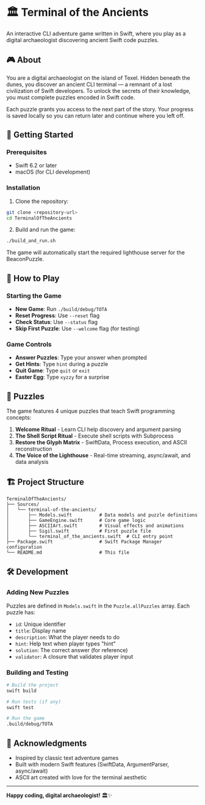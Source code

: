 # 🏛️ Terminal of the Ancients

An interactive CLI adventure game written in Swift, where you play as a digital archaeologist discovering ancient Swift code puzzles.

## 🎮 About

You are a digital archaeologist on the island of Texel. Hidden beneath the dunes, you discover an ancient CLI terminal — a remnant of a lost civilization of Swift developers. To unlock the secrets of their knowledge, you must complete puzzles encoded in Swift code.

Each puzzle grants you access to the next part of the story. Your progress is saved locally so you can return later and continue where you left off.

## 🚀 Getting Started

### Prerequisites

- Swift 6.2 or later
- macOS (for CLI development)

### Installation

1. Clone the repository:
```bash
git clone <repository-url>
cd TerminalOfTheAncients
```

2. Build and run the game:
```bash
./build_and_run.sh
```

The game will automatically start the required lighthouse server for the BeaconPuzzle.

## 🎯 How to Play

### Starting the Game

- **New Game**: Run `./build/debug/TOTA`
- **Reset Progress**: Use `--reset` flag
- **Check Status**: Use `--status` flag
- **Skip First Puzzle**: Use `--welcome` flag (for testing)

### Game Controls

- **Answer Puzzles**: Type your answer when prompted
- **Get Hints**: Type `hint` during a puzzle
- **Quit Game**: Type `quit` or `exit`
- **Easter Egg**: Type `xyzzy` for a surprise

## 🧩 Puzzles

The game features 4 unique puzzles that teach Swift programming concepts:

1. **Welcome Ritual** - Learn CLI help discovery and argument parsing
2. **The Shell Script Ritual** - Execute shell scripts with Subprocess
3. **Restore the Glyph Matrix** - SwiftData, Process execution, and ASCII reconstruction
4. **The Voice of the Lighthouse** - Real-time streaming, async/await, and data analysis

## 🏗️ Project Structure

```
TerminalOfTheAncients/
├── Sources/
│   └── terminal-of-the-ancients/
│       ├── Models.swift          # Data models and puzzle definitions
│       ├── GameEngine.swift      # Core game logic
│       ├── ASCIIArt.swift        # Visual effects and animations
│       ├── Sigil.swift           # First puzzle file
│       └── terminal_of_the_ancients.swift  # CLI entry point
├── Package.swift                 # Swift Package Manager configuration
└── README.md                     # This file
```

## 🛠️ Development

### Adding New Puzzles

Puzzles are defined in `Models.swift` in the `Puzzle.allPuzzles` array. Each puzzle has:

- `id`: Unique identifier
- `title`: Display name
- `description`: What the player needs to do
- `hint`: Help text when player types "hint"
- `solution`: The correct answer (for reference)
- `validator`: A closure that validates player input

### Building and Testing

```bash
# Build the project
swift build

# Run tests (if any)
swift test

# Run the game
.build/debug/TOTA
```

## 🎉 Acknowledgments

- Inspired by classic text adventure games
- Built with modern Swift features (SwiftData, ArgumentParser, async/await)
- ASCII art created with love for the terminal aesthetic

---

**Happy coding, digital archaeologist!** 🏛️✨ 